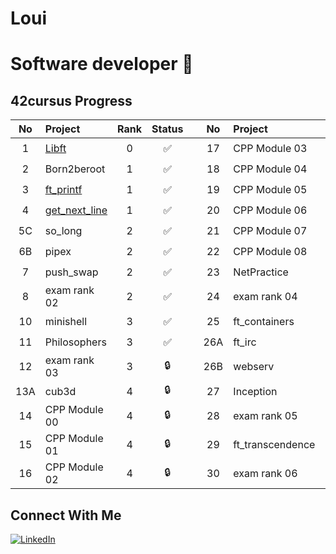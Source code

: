 # Loui
# Software developer 👋


## 42cursus Progress
| No  | Project                             | Rank | Status |   | No  | Project          | Rank | Status |
| :-: | :---------------------------------  |:--:  | :----: | - | :-: | :--------------- | :--: |:----:  |
| 1   | [Libft](../../../42_libft)          |  0   |   ✅   |   | 17  | CPP Module 03    |  4   |  🔒    |
| 2   | Born2beroot								          |  1   |   ✅   |   | 18  | CPP Module 04    |  4   |  🔒    |
| 3   | [ft_printf](../../../42_ft_printf)  |  1   |   ✅   |   | 19  | CPP Module 05    |  4   |  🔒    |
| 4   | [get_next_line](../../../42_gnl) 	  |  1   |   ✅   |   | 20  | CPP Module 06    |  4   |  🔒    |
| 5C  | so_long								              |  2	 |   ✅   |   | 21  | CPP Module 07    |  4   |  🔒    | 
| 6B  | pipex      							            |  2	 |   ✅   |   | 22  | CPP Module 08    |  4   |  🔒    |
| 7   | push_swap	                          |  2	 |	 ✅   |   | 23  | NetPractice      |  4   |  🔒    |
| 8   | exam rank 02							          |  2   |   ✅   |   | 24  | exam rank 04     |  4   |  🔒    |
| 10  | minishell			 					            |  3	 |   ✅   |   | 25  | ft_containers    |  5   |  🔒    |
| 11  | Philosophers                        |  3   |   ✅   |   | 26A | ft_irc           |  5   |  🔒    |
| 12  | exam rank 03                        |  3   |   🔒   |   | 26B | webserv          |  5   |  🔒    |
| 13A | cub3d 	 	                          |  4   |   🔒   |   | 27  | Inception        |  5   |  🔒    |
| 14  | CPP Module 00                       |  4   |   🔒   |   | 28  | exam rank 05     |  5   |  🔒    |
| 15  | CPP Module 01                       |  4   |   🔒   |   | 29  | ft_transcendence |  6   |  🔒    |  
| 16  | CPP Module 02                       |  4   |   🔒   |   | 30  | exam rank 06     |  6   |  🔒    |
          

## Connect With Me
[![LinkedIn](https://img.shields.io/badge/-LinkedIn-0e76a8?style=flat-square&logo=linkedin&logoColor=white)](https://www.linkedin.com/in/louisa-flavel-dev/)


<!--
- 🔭 I’m currently working on ... passing Exam03
- 🌱 I’m currently learning ... C and Shell
- 💬 Ask me about ... the weather
- 📫 How to reach me: ...loflavel@students.42wolfsburg.de
- ⚡ Fun fact: ...I speak Spanish, German, French & English
-->
